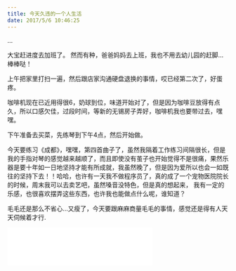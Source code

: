 ```yaml
---
title: 今天久违的一个人生活
date: 2017/5/6 10:46:25
---
```


…
<!-- more -->

大宝赶进度去加班了。
然而有种，爸爸妈妈去上班，我也不用去幼儿园的赶脚…棒棒哒！

上午把家里打扫一遍，然后跟店家沟通硬盘退换的事情，哎已经第二次了，好蛋疼。 

咖啡机现在已近用得很6，奶球到位，味道开始对了，但是因为咖啡豆放得有点久，所以口感欠佳，过段时间，等新的无锡房子弄好，咖啡机我也要带过去，嘿嘿。 
  
下午准备去买菜，先练琴到下午4点，然后开始做。  
  
今天要练习《成都》，嘿嘿，第四首曲子了，虽然我隔着工作练习间隔很长，但是我的手指对琴的感觉越来越顺了，而且即使没有茧子也开始觉得不是很痛，果然乐器是要十年如一日地坚持才能有所成就，我虽然晚了，但是因为爱所以也会一如既往的坚持下去！！哈哈，也许有一天我不做程序员了，真的成了一个宠物医院院长的时候，周末我可以去卖艺吧，虽然嗓音没特色，但是真的想起来， 我有一定的乐感，也很喜欢摆弄这些东西，也许我也能做点什么呢，谁知道？

毛毛还是那么不省心…又瘦了，今天要跟麻麻商量毛毛的事情，感觉还是得有人天天伺候着才行.

<iframe frameborder="no" border="0" marginwidth="0" marginheight="0" width=330 height=86 src="//music.163.com/outchain/player?type=2&id=436514312&auto=1&height=66"></iframe>


  
